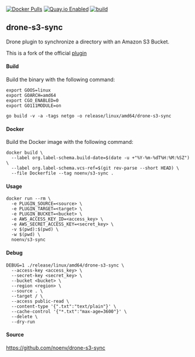 [![Docker Pulls](https://badgen.net/docker/pulls/noenv/s3-sync)](https://hub.docker.com/r/noenv/s3-sync)
[![Quay.io Enabled](https://badgen.net/badge/quay%20pulls/enabled/green)](https://quay.io/repository/noenv/s3-sync)
[![build](https://github.com/NoEnv/drone-s3-sync/actions/workflows/build.yml/badge.svg)](https://github.com/NoEnv/drone-s3-sync/actions/workflows/build.yml)

## drone-s3-sync

Drone plugin to synchronize a directory with an Amazon S3 Bucket.

This is a fork of the official [plugin](http://plugins.drone.io/drone-plugins/drone-s3-sync/)

#### Build

Build the binary with the following command:

```console
export GOOS=linux
export GOARCH=amd64
export CGO_ENABLED=0
export GO111MODULE=on

go build -v -a -tags netgo -o release/linux/amd64/drone-s3-sync
```

#### Docker

Build the Docker image with the following command:

```console
docker build \
  --label org.label-schema.build-date=$(date -u +"%Y-%m-%dT%H:%M:%SZ") \
  --label org.label-schema.vcs-ref=$(git rev-parse --short HEAD) \
  --file Dockerfile --tag noenv/s3-sync .
```

#### Usage

```console
docker run --rm \
  -e PLUGIN_SOURCE=<source> \
  -e PLUGIN_TARGET=<target> \
  -e PLUGIN_BUCKET=<bucket> \
  -e AWS_ACCESS_KEY_ID=<access_key> \
  -e AWS_SECRET_ACCESS_KEY=<secret_key> \
  -v $(pwd):$(pwd) \
  -w $(pwd) \
  noenv/s3-sync
```

#### Debug

```console
DEBUG=1 ./release/linux/amd64/drone-s3-sync \
  --access-key <access_key> \
  --secret-key <secret_key> \
  --bucket <bucket> \
  --region <region> \
  --source . \
  --target / \
  --access public-read \
  --content-type '{".txt":"text/plain"}' \
  --cache-control '{"*.txt":"max-age=3600"}' \
  --delete \
  --dry-run
```

#### Source

https://github.com/noenv/drone-s3-sync
